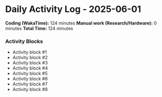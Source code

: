 # Daily Activity Log - 2025-06-01

**Coding (WakaTime):** 124 minutes
**Manual work (Research/Hardware):** 0 minutes
**Total Time:** 124 minutes

### Activity Blocks
- Activity block #1
- Activity block #2
- Activity block #3
- Activity block #4
- Activity block #5
- Activity block #6
- Activity block #7
- Activity block #8
